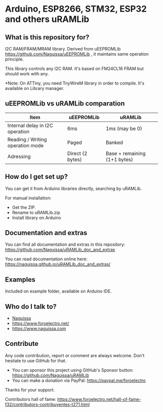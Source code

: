 # Arduino, ESP8266, STM32, ESP32 and others uRAMLib


## What is this repository for?

I2C RAM/FRAM/MRAM library. Derived from uEEPROMLib https://github.com/Naguissa/uEEPROMLib , it maintains same operation principle.

This library controls any I2C RAM. It's based on FM24CL16 FRAM but should work with any.

*Note: On ATTiny, you need TnyWireM library in order to compile. It's available on Library manager.


## uEEPROMLib vs uRAMLib comparation

Item | uEEPROMLib | uRAMLib
--- | --- | ---
Internal delay in I2C operation | 6ms | 1ms (may be 0)
Reading / Writing operation mode | Paged | Banked
Adressing | Direct (2 bytes) | Base + remaining (1+1 bytes)
  


## How do I get set up?

You can get it from Arduino libraries directly, searching by uRAMLib.

For manual installation:

 * Get the ZIP.
 * Rename to uRAMLib.zip
 * Install library on Arduino



## Documentation and extras

You can find all documentation and extras in this repository: https://github.com/Naguissa/uRAMLib_doc_and_extras

You can read documentation online here: https://naguissa.github.io/uRAMLib_doc_and_extras/



## Examples

Included on example folder, available on Arduino IDE.




## Who do I talk to?

 * [Naguissa](https://github.com/Naguissa)
 * https://www.foroelectro.net/
 * https://www.naguissa.com



## Contribute

Any code contribution, report or comment are always welcome. Don't hesitate to use GitHub for that.


 * You can sponsor this project using GitHub's Sponsor button: https://github.com/Naguissa/uRAMLib
 * You can make a donation via PayPal: https://paypal.me/foroelectro


Thanks for your support.


Contributors hall of fame: https://www.foroelectro.net/hall-of-fame-f32/contributors-contribuyentes-t271.html

